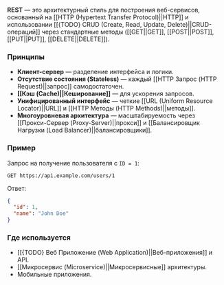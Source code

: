 **REST** — это архитектурный стиль для построения веб-сервисов, основанный на [[HTTP (Hypertext Transfer Protocol)||HTTP]] и использовании [[{TODO} CRUD (Create, Read, Update, Delete)||CRUD-операций]] через стандартные методы ([[GET||GET]], [[POST||POST]], [[PUT||PUT]], [[DELETE||DELETE]]).


### Принципы

- **Клиент-сервер** — разделение интерфейса и логики.
- **Отсутствие состояния (Stateless)** — каждый [[HTTP Запрос (HTTP Request)||запрос]] самодостаточен.
- **[[Кэш (Cache)||Кеширование]]** — для ускорения запросов.
- **Унифицированный интерфейс** — четкие [[URL (Uniform Resource Locator)||URL]] и [[HTTP Методы (HTTP Methods)||методы]].
- **Многоуровневая архитектура** — масштабируемость через [[Прокси-Сервер (Proxy-Server)||прокси]] и [[Балансировщик Нагрузки (Load Balancer)||балансировщики]].


### Пример

Запрос на получение пользователя с `ID = 1`:

```http
GET https://api.example.com/users/1
```

Ответ:

```json
{
  "id": 1,
  "name": "John Doe"
}
```


### Где используется

- [[{TODO} Веб Приложение (Web Application)||Веб-приложения]] и API.
- [[Микросервис (Microservice)||Микросервисные]] архитектуры.
- Мобильные приложения.